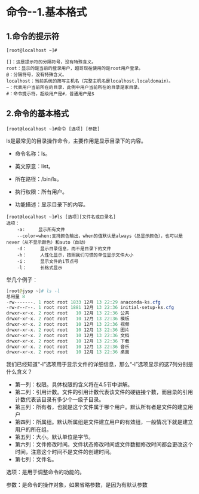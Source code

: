 # 命令--1.基本格式

## 1.命令的提示符

```
[root@localhost ~]#

[]：这是提示符的分隔符号，没有特殊含义。
root：显示的是当前的登录用户，超哥现在使用的是root用户登录。
@：分隔符号，没有特殊含义。
localhost：当前系统的简写主机名（完整主机名是localhost.localdomain）。
~：代表用户当前所在的目录，此例中用户当前所在的目录是家目录。
#：命令提示符。超级用户是#，普通用户是$
```

## 2.命令的基本格式


```
[root@localhost ~]#命令 [选项] [参数]
```

ls是最常见的目录操作命令，主要作用是显示目录下的内容。

- 命令名称：ls。

- 英文原意：list。

- 所在路径：/bin/ls。

- 执行权限：所有用户。

- 功能描述：显示目录下的内容。

```
[root@localhost ~]#ls [选项][文件名或目录名]
选项：
	-a:		显示所有文件
	--color=when:支持颜色输出，when的值默认是always（总显示颜色），也可以是never（从不显示颜色）和auto（自动）
	-d：		显示目录信息，而不是目录下的文件
	-h：		人性化显示，按照我们习惯的单位显示文件大小
	-i：		显示文件的i节点号
	-l：		长格式显示
```

举几个例子：

```powershell
[root@jysp ~]# ls -l
总用量 8
-rw-------. 1 root root 1833 12月 13 22:29 anaconda-ks.cfg
-rw-r--r--. 1 root root 1881 12月 13 22:36 initial-setup-ks.cfg
drwxr-xr-x. 2 root root   10 12月 13 22:36 公共
drwxr-xr-x. 2 root root   10 12月 13 22:36 模板
drwxr-xr-x. 2 root root   10 12月 13 22:36 视频
drwxr-xr-x. 2 root root   10 12月 13 22:36 图片
drwxr-xr-x. 2 root root   10 12月 13 22:36 文档
drwxr-xr-x. 2 root root   10 12月 13 22:36 下载
drwxr-xr-x. 2 root root   10 12月 13 22:36 音乐
drwxr-xr-x. 2 root root   10 12月 13 22:36 桌面
```



我们已经知道“-l”选项用于显示文件的详细信息，那么“-l”选项显示的这7列分别是什么含义？

- 第一列：权限。具体权限的含义将在4.5节中讲解。
- 第二列：引用计数。文件的引用计数代表该文件的硬链接个数，而目录的引用计数代表该目录有多少个一级子目录。
- 第三列：所有者，也就是这个文件属于哪个用户。默认所有者是文件的建立用户
- 第四列：所属组。默认所属组是文件建立用户的有效组，一般情况下就是建立用户的所在组。
- 第五列：大小。默认单位是字节。
- 第六列：文件修改时间。文件状态修改时间或文件数据修改时间都会更改这个时间，注意这个时间不是文件的创建时间。
- 第七列：文件名。

选项：是用于调整命令的功能的。

参数：是命令的操作对象，如果省略参数，是因为有默认参数